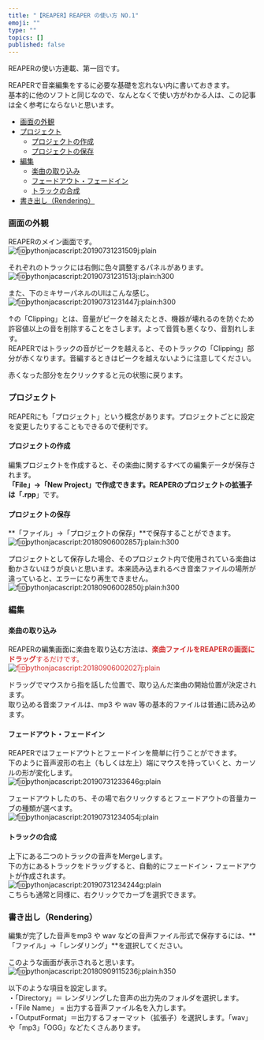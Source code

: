 ```yaml
---
title: "【REAPER】REAPER の使い方 NO.1"
emoji: ""
type: ""
topics: []
published: false
---
```


REAPERの使い方連載、第一回です。

REAPERで音楽編集をするに必要な基礎を忘れない内に書いておきます。  
基本的に他のソフトと同じなので、なんとなくで使い方がわかる人は、この記事は全く参考にならないと思います。

* [画面の外観](#画面の外観)
* [プロジェクト](#プロジェクト)  
   * [プロジェクトの作成](#プロジェクトの作成)  
   * [プロジェクトの保存](#プロジェクトの保存)
* [編集](#編集)  
   * [楽曲の取り込み](#楽曲の取り込み)  
   * [フェードアウト・フェードイン](#フェードアウトフェードイン)  
   * [トラックの合成](#トラックの合成)
* [書き出し（Rendering）](#書き出しRendering)

### 画面の外観

REAPERのメイン画面です。  
![f:id:pythonjacascript:20190731231509j:plain](/images/ppythonjacascript2019073120190731231509.jpg "f:id:pythonjacascript:20190731231509j:plain")

それぞれのトラックには右側に色々調整するパネルがあります。  
![f:id:pythonjacascript:20190731231513j:plain:h300](/images/ppythonjacascript2019073120190731231513.jpg "f:id:pythonjacascript:20190731231513j:plain:h300")

  
また、下のミキサーパネルのUIはこんな感じ。  
![f:id:pythonjacascript:20190731231447j:plain:h300](/images/ppythonjacascript2019073120190731231447.jpg "f:id:pythonjacascript:20190731231447j:plain:h300")

↑の「Clipping」とは、音量がピークを越えたとき、機器が壊れるのを防ぐため許容値以上の音を削除することをさします。よって音質も悪くなり、音割れします。  
REAPERではトラックの音がピークを越えると、そのトラックの「Clipping」部分が赤くなります。音編するときはピークを越えないように注意してください。

赤くなった部分を左クリックすると元の状態に戻ります。  
  
  
### プロジェクト

REAPERにも「プロジェクト」という概念があります。プロジェクトごとに設定を変更したりすることもできるので便利です。

#### プロジェクトの作成

編集プロジェクトを作成すると、その楽曲に関するすべての編集データが保存されます。  
**「File」→「New Project」**で作成できます。REAPERのプロジェクトの拡張子は「**.rpp**」です。  
  
#### プロジェクトの保存

**「ファイル」→「プロジェクトの保存」**で保存することができます。  
![f:id:pythonjacascript:20180906002857j:plain:h300](/images/ppythonjacascript2018090620180906002857.jpg "f:id:pythonjacascript:20180906002857j:plain:h300")

プロジェクトとして保存した場合、そのプロジェクト内で使用されている楽曲は動かさないほうが良いと思います。本来読み込まれるべき音楽ファイルの場所が違っていると、エラーになり再生できません。  
![f:id:pythonjacascript:20180906002850j:plain:h300](/images/ppythonjacascript2018090620180906002850.jpg "f:id:pythonjacascript:20180906002850j:plain:h300")  
  
  
### 編集

#### 楽曲の取り込み

REAPERの編集画面に楽曲を取り込む方法は、<span style="color: #d32f2f">**楽曲ファイルをREAPERの画面にドラッグ**するだけです。  
![f:id:pythonjacascript:20180906002027j:plain](/images/ppythonjacascript2018090620180906002027.jpg "f:id:pythonjacascript:20180906002027j:plain")

ドラッグでマウスから指を話した位置で、取り込んだ楽曲の開始位置が決定されます。  
取り込める音楽ファイルは、mp3 や wav 等の基本的ファイルは普通に読み込めます。  
  
  
#### フェードアウト・フェードイン

REAPERではフェードアウトとフェードインを簡単に行うことができます。  
下のように音声波形の右上（もしくは左上）端にマウスを持っていくと、カーソルの形が変化します。  
![f:id:pythonjacascript:20190731233646g:plain](/images/ppythonjacascript2019073120190731233646.gif "f:id:pythonjacascript:20190731233646g:plain")  

フェードアウトしたのち、その場で右クリックするとフェードアウトの音量カーブの種類が選べます。  
![f:id:pythonjacascript:20190731234054j:plain](/images/ppythonjacascript2019073120190731234054.jpg "f:id:pythonjacascript:20190731234054j:plain")  
  
  
#### トラックの合成

上下にある二つのトラックの音声をMergeします。  
下の方にあるトラックをドラッグすると、自動的にフェードイン・フェードアウトが作成されます。  
![f:id:pythonjacascript:20190731234244g:plain](/images/ppythonjacascript2019073120190731234244.gif "f:id:pythonjacascript:20190731234244g:plain")  
こちらも通常と同様に、右クリックでカーブを選択できます。
  
  
### 書き出し（Rendering）

編集が完了した音声をmp3 や wav などの音声ファイル形式で保存するには、**「ファイル」→「レンダリング」**を選択してください。

このような画面が表示されると思います。  
![f:id:pythonjacascript:20180909115236j:plain:h350](/images/ppythonjacascript2018090920180909115236.jpg "f:id:pythonjacascript:20180909115236j:plain:h350")

以下のような項目を設定します。  
・「Directory」＝ レンダリングした音声の出力先のフォルダを選択します。  
・「File Name」 = 出力する音声ファイル名を入力します。  
・「OutputFormat」＝出力するフォーマット（拡張子）を選択します。「wav」や「mp3」「OGG」などたくさんあります。